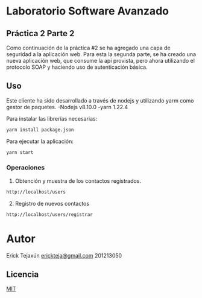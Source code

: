 # Laboratorio Software Avanzado

## Práctica 2 Parte 2

Como continuación de la práctica #2 se ha agregado una capa de seguridad a la aplicación web.
Para esta la segunda parte, se ha creado una nueva aplicación web, que consume la api provista, pero ahora utilizando el protocolo SOAP y haciendo uso de autenticación básica. 


## Uso
Este cliente ha sido desarrollado a través de nodejs y utilizando yarm como gestor de paquetes. 
-Nodejs v8.10.0
-yarn 1.22.4

Para instalar las librerías necesarias:
```bash
yarn install package.json
```

Para ejecutar la aplicación:
```bash
yarn start
```
### Operaciones

1. Obtención y muestra de los contactos registrados. 
```bash
http://localhost/users
```
2. Registro de nuevos contactos
```bash
http://localhost/users/registrar
```



# Autor
  Erick Tejaxún
  erickteja@gmail.com
  201213050


## Licencia
[MIT](https://choosealicense.com/licenses/mit/)